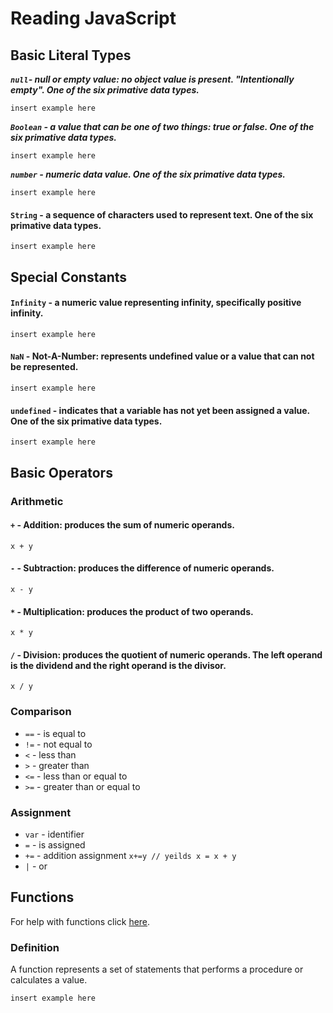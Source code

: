 # Reading JavaScript

## Basic Literal Types

_**`null`- null or empty value: no object value is present. "Intentionally empty". One of the six primative data types.**_

```
insert example here
```

_**`Boolean` - a value that can be one of two things: true or false. One of the six primative data types.**_

```
insert example here
```

_**`number` - numeric data value. One of the six primative data types.**_

```
insert example here
```

#### `String` - a sequence of characters used to represent text. One of the six primative data types.

```
insert example here
```

## Special Constants

#### `Infinity` - a numeric value representing infinity, specifically positive infinity.

```
insert example here
```

#### `NaN` - Not-A-Number: represents undefined value or a value that can not be represented.

```
insert example here
```

#### `undefined` - indicates that a variable has not yet been assigned a value. One of the six primative data types.

```
insert example here
```

## Basic Operators

### Arithmetic

#### `+` - Addition: produces the sum of numeric operands. 

```
x + y
```

#### `-` - Subtraction: produces the difference of numeric operands.  

```
x - y
``` 

#### `*` - Multiplication: produces the product of two operands. 

```
x * y
```

#### `/` - Division: produces the quotient of numeric operands. The left operand is the dividend and the right operand is the divisor. 

```
x / y
``` 


### Comparison
* `==` - is equal to
* `!=` - not equal to
* `<` - less than
* `>` - greater than
* `<=` - less than or equal to
* `>=` - greater than or equal to


### Assignment
* `var` - identifier
* `=` - is assigned
* `+=` - addition assignment ```` x+=y // yeilds x = x + y ````
* `|` - or

## Functions

For help with functions click [here](https://developer.mozilla.org/en-US/docs/Web/JavaScript/Guide/Functions).

### Definition

A function represents a set of statements that performs a procedure or calculates a value. 

```
insert example here
```
